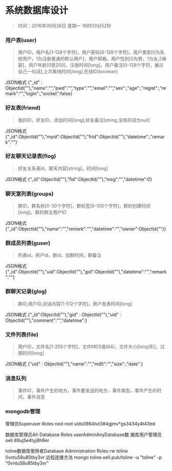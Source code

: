 # 系统数据库设计
> 时间：2016年09月26日 星期一 16时03分52秒 

### 用户表(user)
> 用户ID，用户名[1-128个字符]，用户密码[6-128个字符]，用户类型[0为系统用户，1为注册普通的默认用户]，用户邮箱，用户性别[0为男，1为女,2保密]，用户年龄[0至200]，注册时间[long]，用户备注[0-128个字符，展示自己一句话],上次离线时间[long],在线ID[boolean]

JSON格式
{"_id" : ObjectId(""),"name":"","pwd":"","type":"","email":"","sex":,"age":,"regist":,"remark":"","login":,"socket":false}

### 好友表(friend)
> 我的ID，好友ID，添加时间[long],好友备注[string,没有的话为null]

JSON格式
{"_id":ObjectId(""),"myid":ObjectId(""),"frid":ObjectId(""),"datetime":,"remark":""}

### 好友聊天记录表(flog)
> 好友关系表id，聊天内容[string]，时间[long]

JSON格式
{"_id":ObjectId(""),"fid":ObjectId(""),"msg":"","datetime":0}

### 聊天室列表(groups)
> 群ID，群名称[0-30个字符]，群标签[0-100个字符]，群的创建时间[long]，群的群主用户ID

JSON格式
{"_id":ObjectId(""),"name":"","remark":"","datetime":"","owner":ObjectId("")}

### 群成员列表(guser)
> 列表id，用户id，群id，加群时间，群备注

JSON格式
{"_id":ObjectId(""),"uid":ObjectId(""),"gid":ObjectId(""),"datetime":"","remark":""}

### 群聊天记录(glog)
> 群ID,用户ID,对话内容[1-512个字符]，用户发表时间[long]

JSON格式
{"_id":ObjectId(""),"gid" : ObjectId(""),"uid" : ObjectId(""),"comment":"","datetime":}

### 文件列表(file)
> 用户ID，文件名[1-255个字符]，文件MD5值[64]，文件大小[long(B)]，过期时间[long]

JSON格式
{"uid" : ObjectId(""),"name":"","md5":"","size":,"date":}

### 消息队列
> 事件ID，事件产生的地方，事件要发送的地方，事件类型，事件产生的时间，事件消息

### mongodb管理
管理员Superuser Roles  root
root
uids0984tut3#4gjmv*gs3434y4t43ed

数据库管理员All-Database Roles userAdminAnyDatabase数 据库用户管理员
oeli
89uj5e4tyj8h9er


toline数据库使用者Database Administration Roles rw
toline
0vntu58u85tby3vr
远程连接方法
mongo toline.oeli.pub/toline -u "toline" -p "0vntu58u85tby3vr"

